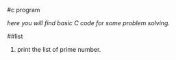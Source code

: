 #c program

*here you will find basic C code for some problem solving.*

##list

1. print the list of prime number.

